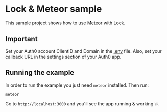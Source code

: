 # Lock & Meteor sample

This sample project shows how to use [Meteor](https://www.meteor.com/) with Lock.

## Important

Set your Auth0 account ClientID and Domain in the [.env](https://github.com/auth0/meteor-auth0/blob/master/examples/auth0-meteor-sample/.env) file. Also, set your callback URL in the settings section of your Auth0 app. 

## Running the example

In order to run the example you just need `meteor` installed. Then run:

```bash
meteor
```

Go to `http://localhost:3000` and you'll see the app running & working :boom:.
